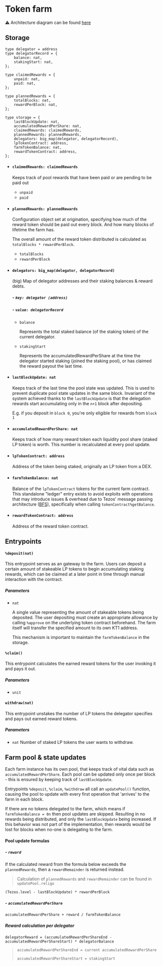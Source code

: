 # Token farm

⚠️ Architecture diagram can be found [here](https://viewer.diagrams.net/?highlight=0000ff&edit=_blank&layers=1&nav=1&title=staker%20farm#R7Vxtc5s4EP41nul9iAckXj8madJ2LnftXHJzTb8pRrZpMfJgHMf99ScZCRDCNgkC42nd6QSEBPLus7vPLpJH8Hrx8iFBy%2FlfJMDRCBjBywi%2BHwFg%2Bp5L%2F7CWbdbiukbWMEvCgHcqGu7Dn5g3im7rMMArqWNKSJSGS7lxQuIYT1KpDSUJ2cjdpiSSn7pEM6w03E9QpLb%2BFwbpPGv1gFu0f8ThbC6ebDp%2BdmWBRGf%2BTVZzFJBNqQnejOB1QkiaHS1ernHEhCfkko273XM1n1iC47TJAPAp%2BHfrTD%2FCz3f38%2FQBffvoxxc24JNLt%2BIb44AKgJ%2BSJJ2TGYlRdFO0XiVkHQeY3dakZ0WfO0KWvPE7TtMt1yZap4Q2zdNFxK%2FiOLhkuqGnkwitVuEka7wNo6JLmmy%2Flk8e6YkxNjwgGt4zkBn52bZ89gUn4QKnOOGNqrC4%2FFZknUzwAQkBLqEUJTOcHugIueKZ%2FEqP4Mr4gAmdT7KlHRIcoTR8lgGGOE5neb986BcS0kkDg9uUBzmguEWZwDLke2RT5cMKRNCD0jyKph1OXoEZ8zSQ4XgwZDzYx9DwEqZfi5707FHckR4Xg9jJtjVYTL8pWMx%2BwAIEKnOw2M3AQu0TbUvdlqzDav%2BDfEt%2BjmFXvFF1YpbfdoApDaAH2Zy1Yt2CQwK72xTtZgnrBfJ1o12A%2BCjarU7A%2FlqIOlXHWUHQ0QGub3ePOB5unlG05nJQEFjgi%2BlvMw9TfL9EO1VtKAuTsTSlMfWaRIRFwpjEDJ8BWs1zeK7ShPzIuQ04BIhnnKT45aAGhbG6piQ5z%2BOS3BQcynS5Qc9L%2FAkY9n6tS4HstXKFilxvL80xbXIi%2Buyrp4QezdjR3Zcdx%2FyBY32CHwEYIOxNJ7nAS1eciYefpnoED20ZsUaN3AW1LsvdrHIIbXK3auROz2tFf%2F%2Fw5z9q67sZeRYq%2BUOvTmzsBVadTjzwBB1Hj04c15GU4vgnV4pz0qhWofTHgloLOgYGEXgsR6Yuvns47lT7u%2B4BpqOMNi27dnRf6YGrGDygVkvnYKcJildTnLxbr2hixiyaKRFHU9Wqmcbu0BOOZAihKJzF9HhCocByuytmhSHN1i%2F5hUUYBBla8Sr8iZ5292Mg4jqiN7evRvb7WlgdMhXF3POSA3%2FIqJzV17kBCnS%2FwsZFUHoryRddyHS6wt3kekatanrjv2PT82Vv4ftO45QPlHO%2BnPjWsuBTVQ20U%2BNWccEUwa0w3oVwE8M0TwHQ9vZ5QfMrx5J5K2hnny%2FSXYTRAzCmjqD08eQbdmjNanIR4CVZhaqG29Cq6XQKJrVUN3CeHFsTrQJeJaraNbTKAiqt6oxVme2KBUa%2FlbEWtKpplUs%2F%2F2qnHzUX2VGT3AYMFAc7%2FaEfeMg%2BT%2BSyOnyeCQxXp8%2FrwYvZpzWzwrIey9c6M7Oua8S%2BXOXy%2Bn6dIBh2YZUmTxjQcpmQ50Gboq3TFA3HHbzxua2M7%2Ffbn1124A4rLnqKBUJmgZMIhYs8Kq7jwcdFUXrQYYzAdLTGxbwyPrbrbtuD5fqKlrM6jE7mb7N%2FtUXu3YeNIHFaas8%2BmorfDRKCujprZwkB9E7qLHurszaudkDtju9tBVlXpjw%2BPFKQPdy%2Fo1fP7Whu%2B9Kb%2Byqe22RNTx6NHd8rxWPqbQ0LHi7P0ZNfvjpnqUx5HS8R9eIDDsqWToYMPFMu0InFSMMlzPZpK%2Bjm2DC9SgWd0s83LKFrYOA9WKT2itKbAogLZRjmmVunEcFWq%2FMRWseTOaZTNaaUUlHBoMmc3SdmJh4%2BU3ww7s7WNAzWQ9g6S%2FiW58gr0fTQ9r1Fe%2F4USC9b8k27cyniO5VwMKEOYxKykYt1lIZM1eFM0fnw1684ToVpmacu6oOT0LAWnnQYFBtWFGmaRzj2ReXV26sHuEcWkFaXRtkHOHzTwX3VSIHK%2FGB1UQVbSDHiiypYYj%2FkRRVAJym0HKNCClv6%2FB48uLpIZhOm8yBBG3q%2FfZW283snaxrw5P7bP4X%2FfnPBuiDZhIJjbwpdWeBtHy5pa86eRydKnutds21XVss5zXzzayOaDSrlRR8ejDfV%2FmJezQKOZVfip1isns8301NnIUcYbslFIRZyRLwZcnQRlW4d0QW6hpxQtC05CHjAcWXPjD92elsJZKlLIeZotUscwzREbPwTihDNIukRYbwiW5v9C%2BicEgrfl%2BleW0IhSKQ3tqpMZVzd8NCdzqFaPuBv%2BM6eZ%2Fh1S%2Bp7pRlQzckDHFGsJDvcnZ%2BIL6q7pWBdKi42N5dlDDuTsbqHZ0YlfI77dFTpWieXrhoSUICWqXb89rPrRpEwqNuD1q%2BEbUXCWVQ1bi%2BvHz7%2F80iP7j79fbNL7PkuKLEJavP14dsF%2FS8u0Ank1xTtUBGlsgpkUfN9gM3DdJ2CZQhIewpVh0U%2FetQKDbuygMJza%2FRa95ofdKZXNZtHwff1Kt1Rhg1Kgt233pL1ma6zrkj89EVZsdLjvHfJWpWXCKZZFwRcrwbKVlfbZC017Wvso1jH3z6KZf5uRa91VbBeXZSlLvFTNDKMH37ZK%2F%2BjdSmLS%2F3cVnWovmzwazoEmnQUWAzD1%2FrGtofiiRrvucaM2ZpG%2BxCdY0pSffXqnDzK22q%2BF%2BEZZquR3xZMaqK8zviiQwly4KChRHCvkhYsPZGDnha%2FPpbZRvEbbvDmfw%3D%3D)

## Storage

```
type delegator = address
type delegatorRecord = {
    balance: nat,
    stakingStart: nat,
};

type claimedRewards = {
    unpaid: nat,
    paid: nat,
};

type plannedRewards = {
    totalBlocks: nat,
    rewardPerBlock: nat,
};

type storage = {
    lastBlockUpdate: nat,
    accumulatedRewardPerShare: nat,
    claimedRewards: claimedRewards,
    plannedRewards: plannedRewards,
    delegators: big_map(delegator, delegatorRecord),
    lpTokenContract: address,
    farmTokenBalance: nat,
    rewardTokenContract: address,
};
```

- #### `claimedRewards: claimedRewards`

    Keeps track of pool rewards that have been paid or are pending to be paid out

    - `unpaid` 
    - `paid`

- #### `plannedRewards: plannedRewards`

    Configuration object set at origination, specifying how much of the reward token
    should be paid out every block. And how many blocks of lifetime the farm has.

    The overall amount of the reward token distributed is calculated as `totalBlocks * rewardPerBlock`.

    - `totalBlocks`
    - `rewardPerBlock`

- #### `delegators: big_map(delegator, delegatorRecord)`

    (big) Map of delegator addresses and their staking balances & reward debts.


    ##### - `key: delegator (address)`
    ##### - `value: delegatorRecord`
    - `balance`
        
        Represents the total staked balance (of the staking token) of the current delegator.

    - `stakingStart`

        Represents the accumulatedRewardPerShare at the time the delegator started staking (joined the staking pool), or has claimed the reward payout the last time.

- #### `lastBlockUpdate: nat`

    Keeps track of the last time the pool state was updated. This is used to prevent
    duplicate pool state updates in the same block. Invariant of the system achieved thanks to the
    `lastBlockUpdate` is that the delegation rewards start accumulating only in the `n+1` block after depositing.

    E.g. if you deposit in `block 0`, you're only eligible for rewards from `block 1`

- #### `accumulatedRewardPerShare: nat`

    Keeps track of how many reward token each liquidity pool share (staked LP token) is worth. This number is recalculated at every pool update.

- #### `lpTokenContract: address`
    Address of the token being staked, originally an LP token from a DEX.

- #### `farmTokenBalance: nat`
    Balance of the `lpTokenContract` tokens for the current farm contract. This standalone "ledger" entry exists to
    avoid exploits with operations that may introduce issues & overhead due to Tezos' message passing architecture ([BFS](https://forum.tezosagora.org/t/smart-contract-vulnerabilities-due-to-tezos-message-passing-architecture/2045)), specifically when calling `tokenContract%getBalance`.

- #### `rewardTokenContract: address`

    Address of the reward token contract.



## Entrypoints

#### `%deposit(nat)`

This entrypoint serves as an gateway to the farm. Users can deposit a certain amount of stakeable LP tokens to begin
accumulating staking rewards, which can be claimed at a later point in time through manual interaction with the contract.

##### Parameters

- `nat`

    A single value representing the amount of stakeable tokens being deposited. The user depositing
    must create an appropriate allowance by calling `%approve` on the underlying token contract beforehand. The farm itself will
    transfer the specified amount to its own KT1 address.

    This mechanism is important to maintain the `farmTokenBalance` in the storage.


#### `%claim()`

This entrypoint calculates the earned reward tokens for the user invoking it and pays it out.

##### Parameters

- `unit`

#### `withdraw(nat)`

This entrypoint unstakes the number of LP tokens the delegator specifies and pays out earned reward tokens.
##### Parameters

- `nat`
    Number of staked LP tokens the user wants to withdraw.


## Farm pool & state updates

Each farm instance has its own pool, that keeps track of vital data such as `accumulatedRewardPerShare`. Each
pool can be updated only once per block - this is ensured by keeping track of `lastBlockUpdate`.

Entrypoints `%deposit`, `%claim`, `%withdraw` all call an `updatePool()` function, causing the
pool to update with every first operation that 'arrives' to the farm in each block.

If there are no tokens delegated to the farm, which means if `farmTokenBalance = 0n` then pool updates are skipped. Resulting
in no rewards being distributed, and only the `lastBlockUpdate` being increased. If this behavior was not part of the implementation, then rewards would be lost for blocks when no-one is delegating to the farm.

#### Pool update formulas

##### - `reward`

If the calculated reward from the formula below exceeds the `plannedRewards`, then a `rewardRemainder` is returned instead.
> Calculation of `plannedRewards` and `rewardRemainder` can be found in `updatePool.religo`

`(Tezos.level - lastBlockUpdate) * rewardPerBlock`

##### - `accumulatedRewardPerShare`

`accumulatedRewardPerShare + reward / farmTokenBalance`

##### Reward calculation per delegator

`delegatorReward = (accumulatedRewardPerShareEnd - accumulatedRewardPerShareStart) * delegatorBalance`

> `accumulatedRewardPerShareEnd = current accumulatedRewardPerShare` 
> 
> `accumulatedRewardPerShareStart = stakingStart`